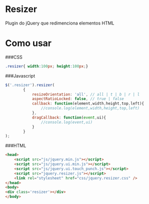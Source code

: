 # Resizer
Plugin do jQuery que redimenciona elementos HTML

# Como usar

###CSS
```css
.resizer{ width:100px; height:100px;}
```    
###Javascript
```javascript
$('.resizer').resizer(
		{
			resizeOrientation: 'all', // all | t | b | r | l
			aspectRatioLocked: false, // true | false
			callback: function(element,width,height,top,left){
				//console.log(element,width,height,top,left)
			},
			dragCallback: function(event,ui){
				//console.log(event,ui)
			}
		}
);
```    
###HTML
```html
<head>
	<script src="js/jquery.min.js"></script>	
	<script src="js/jquery.ui.min.js"></script>
	<script src="js/jquery.ui.touch_punch.js"></script>
	<script src="jquery.resizer.js"></script>
	<link rel="stylesheet" href="css/jquery.resizer.css" />
</head>
<body>
<div class='resizer'></div>
</body>
```    
